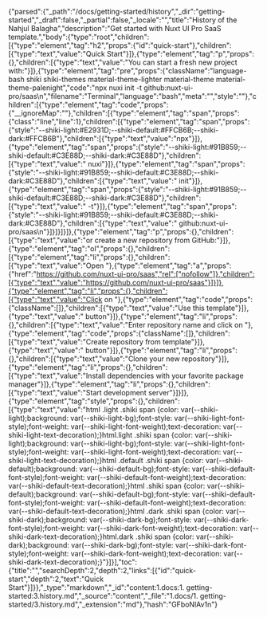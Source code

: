 {"parsed":{"_path":"/docs/getting-started/history","_dir":"getting-started","_draft":false,"_partial":false,"_locale":"","title":"History of the Nahjul Balagha","description":"Get started with Nuxt UI Pro SaaS template.","body":{"type":"root","children":[{"type":"element","tag":"h2","props":{"id":"quick-start"},"children":[{"type":"text","value":"Quick Start"}]},{"type":"element","tag":"p","props":{},"children":[{"type":"text","value":"You can start a fresh new project with:"}]},{"type":"element","tag":"pre","props":{"className":"language-bash shiki shiki-themes material-theme-lighter material-theme material-theme-palenight","code":"npx nuxi init -t github:nuxt-ui-pro/saas\n","filename":"Terminal","language":"bash","meta":"","style":""},"children":[{"type":"element","tag":"code","props":{"__ignoreMap":""},"children":[{"type":"element","tag":"span","props":{"class":"line","line":1},"children":[{"type":"element","tag":"span","props":{"style":"--shiki-light:#E2931D;--shiki-default:#FFCB6B;--shiki-dark:#FFCB6B"},"children":[{"type":"text","value":"npx"}]},{"type":"element","tag":"span","props":{"style":"--shiki-light:#91B859;--shiki-default:#C3E88D;--shiki-dark:#C3E88D"},"children":[{"type":"text","value":" nuxi"}]},{"type":"element","tag":"span","props":{"style":"--shiki-light:#91B859;--shiki-default:#C3E88D;--shiki-dark:#C3E88D"},"children":[{"type":"text","value":" init"}]},{"type":"element","tag":"span","props":{"style":"--shiki-light:#91B859;--shiki-default:#C3E88D;--shiki-dark:#C3E88D"},"children":[{"type":"text","value":" -t"}]},{"type":"element","tag":"span","props":{"style":"--shiki-light:#91B859;--shiki-default:#C3E88D;--shiki-dark:#C3E88D"},"children":[{"type":"text","value":" github:nuxt-ui-pro/saas\n"}]}]}]}]},{"type":"element","tag":"p","props":{},"children":[{"type":"text","value":"or create a new repository from GitHub:"}]},{"type":"element","tag":"ol","props":{},"children":[{"type":"element","tag":"li","props":{},"children":[{"type":"text","value":"Open "},{"type":"element","tag":"a","props":{"href":"https://github.com/nuxt-ui-pro/saas","rel":["nofollow"]},"children":[{"type":"text","value":"https://github.com/nuxt-ui-pro/saas"}]}]},{"type":"element","tag":"li","props":{},"children":[{"type":"text","value":"Click on "},{"type":"element","tag":"code","props":{"className":[]},"children":[{"type":"text","value":"Use this template"}]},{"type":"text","value":" button"}]},{"type":"element","tag":"li","props":{},"children":[{"type":"text","value":"Enter repository name and click on "},{"type":"element","tag":"code","props":{"className":[]},"children":[{"type":"text","value":"Create repository from template"}]},{"type":"text","value":" button"}]},{"type":"element","tag":"li","props":{},"children":[{"type":"text","value":"Clone your new repository"}]},{"type":"element","tag":"li","props":{},"children":[{"type":"text","value":"Install dependencies with your favorite package manager"}]},{"type":"element","tag":"li","props":{},"children":[{"type":"text","value":"Start development server"}]}]},{"type":"element","tag":"style","props":{},"children":[{"type":"text","value":"html .light .shiki span {color: var(--shiki-light);background: var(--shiki-light-bg);font-style: var(--shiki-light-font-style);font-weight: var(--shiki-light-font-weight);text-decoration: var(--shiki-light-text-decoration);}html.light .shiki span {color: var(--shiki-light);background: var(--shiki-light-bg);font-style: var(--shiki-light-font-style);font-weight: var(--shiki-light-font-weight);text-decoration: var(--shiki-light-text-decoration);}html .default .shiki span {color: var(--shiki-default);background: var(--shiki-default-bg);font-style: var(--shiki-default-font-style);font-weight: var(--shiki-default-font-weight);text-decoration: var(--shiki-default-text-decoration);}html .shiki span {color: var(--shiki-default);background: var(--shiki-default-bg);font-style: var(--shiki-default-font-style);font-weight: var(--shiki-default-font-weight);text-decoration: var(--shiki-default-text-decoration);}html .dark .shiki span {color: var(--shiki-dark);background: var(--shiki-dark-bg);font-style: var(--shiki-dark-font-style);font-weight: var(--shiki-dark-font-weight);text-decoration: var(--shiki-dark-text-decoration);}html.dark .shiki span {color: var(--shiki-dark);background: var(--shiki-dark-bg);font-style: var(--shiki-dark-font-style);font-weight: var(--shiki-dark-font-weight);text-decoration: var(--shiki-dark-text-decoration);}"}]}],"toc":{"title":"","searchDepth":2,"depth":2,"links":[{"id":"quick-start","depth":2,"text":"Quick Start"}]}},"_type":"markdown","_id":"content:1.docs:1. getting-started:3.history.md","_source":"content","_file":"1.docs/1. getting-started/3.history.md","_extension":"md"},"hash":"GFboNlAv1n"}